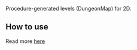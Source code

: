 Procedure-generated levels (DungeonMap) for 2D.
## How to use 
Read more [here](https://gamedev-wunder9l.blogspot.com/2019/10/unity-procedure-generated-levels.html)
